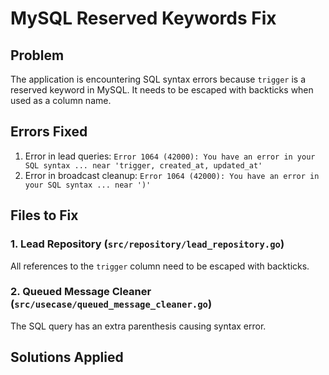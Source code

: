 # MySQL Reserved Keywords Fix

## Problem
The application is encountering SQL syntax errors because `trigger` is a reserved keyword in MySQL. It needs to be escaped with backticks when used as a column name.

## Errors Fixed
1. Error in lead queries: `Error 1064 (42000): You have an error in your SQL syntax ... near 'trigger, created_at, updated_at'`
2. Error in broadcast cleanup: `Error 1064 (42000): You have an error in your SQL syntax ... near ')'`

## Files to Fix

### 1. Lead Repository (`src/repository/lead_repository.go`)
All references to the `trigger` column need to be escaped with backticks.

### 2. Queued Message Cleaner (`src/usecase/queued_message_cleaner.go`)
The SQL query has an extra parenthesis causing syntax error.

## Solutions Applied
